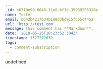 ```yaml
---
_id: c6710e90-6048-11e8-bf3d-35969255318e
name: Tester
email: b642b4217b34b1e8d3bd915fc65c4452
url: 'http://test.com'
message: This comment has **Markdown**.
date: '2018-05-25T18:23:52.304Z'
timestamp: 1527272632
tags:
  - comment-subscription
---
```

undefined
